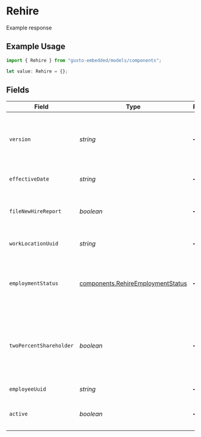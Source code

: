 # Rehire

Example response

## Example Usage

```typescript
import { Rehire } from "gusto-embedded/models/components";

let value: Rehire = {};
```

## Fields

| Field                                                                                                                                                                         | Type                                                                                                                                                                          | Required                                                                                                                                                                      | Description                                                                                                                                                                   |
| ----------------------------------------------------------------------------------------------------------------------------------------------------------------------------- | ----------------------------------------------------------------------------------------------------------------------------------------------------------------------------- | ----------------------------------------------------------------------------------------------------------------------------------------------------------------------------- | ----------------------------------------------------------------------------------------------------------------------------------------------------------------------------- |
| `version`                                                                                                                                                                     | *string*                                                                                                                                                                      | :heavy_minus_sign:                                                                                                                                                            | The current version of the object. See the [versioning guide](https://docs.gusto.com/embedded-payroll/docs/versioning#object-layer) for information on how to use this field. |
| `effectiveDate`                                                                                                                                                               | *string*                                                                                                                                                                      | :heavy_minus_sign:                                                                                                                                                            | The day when the employee returns to work.                                                                                                                                    |
| `fileNewHireReport`                                                                                                                                                           | *boolean*                                                                                                                                                                     | :heavy_minus_sign:                                                                                                                                                            | The boolean flag indicating whether Gusto will file a new hire report for the employee.                                                                                       |
| `workLocationUuid`                                                                                                                                                            | *string*                                                                                                                                                                      | :heavy_minus_sign:                                                                                                                                                            | The uuid of the employee's work location.                                                                                                                                     |
| `employmentStatus`                                                                                                                                                            | [components.RehireEmploymentStatus](../../models/components/rehireemploymentstatus.md)                                                                                        | :heavy_minus_sign:                                                                                                                                                            | The employee's employment status. Supplying an invalid option will set the employment_status to *not_set*.                                                                    |
| `twoPercentShareholder`                                                                                                                                                       | *boolean*                                                                                                                                                                     | :heavy_minus_sign:                                                                                                                                                            | Whether the employee is a two percent shareholder of the company. This field only applies to companies with an S-Corp entity type.                                            |
| `employeeUuid`                                                                                                                                                                | *string*                                                                                                                                                                      | :heavy_minus_sign:                                                                                                                                                            | The UUID of the employee.                                                                                                                                                     |
| `active`                                                                                                                                                                      | *boolean*                                                                                                                                                                     | :heavy_minus_sign:                                                                                                                                                            | Whether the employee's rehire has gone into effect.                                                                                                                           |
